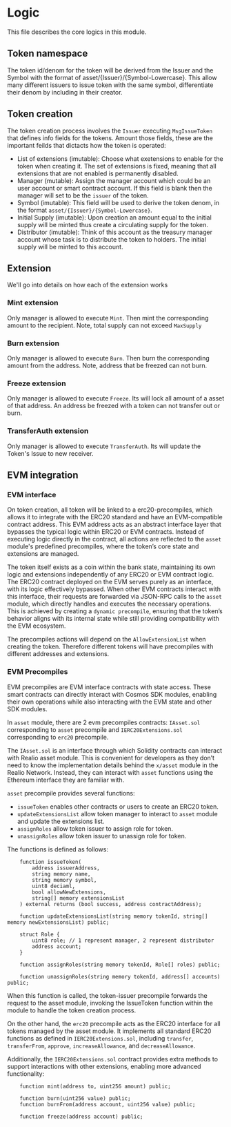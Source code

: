 <!--
order: 6
-->

# Logic

This file describes the core logics in this module.

## Token namespace

The token id/denom for the token will be derived from the Issuer and the Symbol with the format of asset/{Issuer}/{Symbol-Lowercase}. This allow many different issuers to issue token with the same symbol, differentiate their denom by including in their creator.

## Token creation

The token creation process involves the `Issuer` executing `MsgIssueToken` that defines info fields for the tokens. Amount those fields, these are the important feilds that dictacts how the token is operated:

- List of extensions (imutable):
    Choose what exetensions to enable for the token when creating it. The set of extensions is fixed, meaning that all extensions that are not enabled is permanently disabled.
- Manager (mutable):
    Assign the manager account which could be an user account or smart contract account. If this field is blank then the manager will set to be the `issuer` of the token.
- Symbol (imutable):
    This field will be used to derive the token denom, in the format `asset/{Issuer}/{Symbol-Lowercase}`.
- Initial Supply (imutable):
    Upon creation an amount equal to the initial supply will be minted thus create a circulating supply for the token.
- Distributor (imutable):
    Think of this account as the treasury manager account whose task is to distribute the token to holders. The initial supply will be minted to this account.

## Extension

We'll go into details on how each of the extension works

### Mint extension
Only manager is allowed to execute `Mint`. Then mint the corresponding amount to the recipient. Note, total supply can not exceed `MaxSupply`

### Burn extension
Only manager is allowed to execute `Burn`. Then burn the corresponding amount from the address. Note, address that be freezed can not burn.

### Freeze extension
Only manager is allowed to execute `Freeze`. Its will lock all amount of a  asset of that address. An address be freezed with a token can not transfer out or burn.

### TransferAuth extension
Only manager is allowed to execute `TransferAuth`. Its will update the Token's Issue to new receiver.

### 

## EVM integration

### EVM interface

On token creation, all token will be linked to a erc20-precompiles, which allows it to integrate with the ERC20 standard and have an EVM-compatible contract address. This EVM address acts as an abstract interface layer that bypasses the typical logic within ERC20 or EVM contracts. Instead of executing logic directly in the contract, all actions are reflected to the `asset` module's predefined precompiles, where the token’s core state and extensions are managed.

The token itself exists as a coin within the bank state, maintaining its own logic and extensions independently of any ERC20 or EVM contract logic. The ERC20 contract deployed on the EVM serves purely as an interface, with its logic effectively bypassed. When other EVM contracts interact with this interface, their requests are forwarded via JSON-RPC calls to the `asset` module, which directly handles and executes the necessary operations. This is achieved by creating a `dynamic precompile`, ensuring that the token’s behavior aligns with its internal state while still providing compatibility with the EVM ecosystem.

The precompiles actions will depend on the `AllowExtensionList` when creating the token. Therefore different tokens will have precompiles with different addresses and extensions.

### EVM Precompiles

EVM precompiles are EVM interface contracts with state access. These smart contracts can directly interact with Cosmos SDK modules, enabling their own operations while also interacting with the EVM state and other SDK modules.

In `asset` module, there are 2 evm precompiles contracts: `IAsset.sol` corresponding to `asset` precompile and `IERC20Extensions.sol` corresponding to `erc20` precompile.

The `IAsset.sol` is an interface through which Solidity contracts can interact with Realio asset module. This is convenient for developers as they don’t need to know the implementation details behind the `x/asset` module in the Realio Network. Instead, they can interact with `asset` functions using the Ethereum interface they are familiar with.

`asset` precompile provides several functions:

- `issueToken` enables other contracts or users to create an ERC20 token.
- `updateExtensionsList` allow token manager to interact to `asset` module and update the extensions list.
- `assignRoles` allow token issuer to assign role for token.
- `unassignRoles` allow token issuer to unassign role for token.

The functions is defined as follows:

```solidity
    function issueToken(
        address issuerAddress,
        string memory name, 
        string memory symbol,
        uint8 deciaml,
        bool allowNewExtensions,
        string[] memory extensionsList
    ) external returns (bool success, address contractAddress);

    function updateExtensionsList(string memory tokenId, string[] memory newExtensionsList) public;

    struct Role {
        uint8 role; // 1 represent manager, 2 represent distributor
        address account;
    }

    function assignRoles(string memory tokenId, Role[] roles) public;

    function unassignRoles(string memory tokenId, address[] accounts) public;
```

When this function is called, the token-issuer precompile forwards the request to the asset module, invoking the IssueToken function within the module to handle the token creation process.

On the other hand, the `erc20` precompile acts as the ERC20 interface for all tokens managed by the asset module. It implements all standard ERC20 functions as defined in `IERC20Extensions.sol`, including `transfer`, `transferFrom`, `approve`, `increaseAllowance`, and `decreaseAllowance`.

Additionally, the `IERC20Extensions.sol` contract provides extra methods to support interactions with other extensions, enabling more advanced functionality:

```solidity
    function mint(address to, uint256 amount) public;

    function burn(uint256 value) public;
    function burnFrom(address account, uint256 value) public;

    function freeze(address account) public;
```
